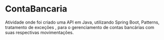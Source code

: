 # ContaBancaria
Atividade onde foi criado uma API em Java, utilizando Spring Boot, Patterns, tratamento de exceções , para o gerenciamento de contas bancárias com suas respectivas movimentações.
